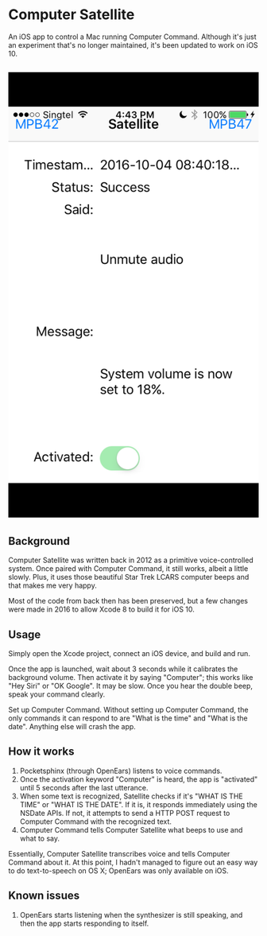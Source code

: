 # Computer Satellite

An iOS app to control a Mac running Computer Command. Although it's just an experiment that's no longer maintained, it's been updated to work on iOS 10.

## ![Satellite screenshot](Screenshots/Satellite.png)

## Background

Computer Satellite was written back in 2012 as a primitive voice-controlled system. Once paired with Computer Command, it still works, albeit a little slowly. Plus, it uses those beautiful Star Trek LCARS computer beeps and that makes me very happy.

Most of the code from back then has been preserved, but a few changes were made in 2016 to allow Xcode 8 to build it for iOS 10.

## Usage

Simply open the Xcode project, connect an iOS device, and build and run.

Once the app is launched, wait about 3 seconds while it calibrates the background volume. Then activate it by saying "Computer"; this works like "Hey Siri" or "OK Google". It may be slow. Once you hear the double beep, speak your command clearly.

Set up Computer Command. Without setting up Computer Command, the only commands it can respond to are "What is the time" and "What is the date". Anything else will crash the app.

## How it works

1. Pocketsphinx (through OpenEars) listens to voice commands.
2. Once the activation keyword "Computer" is heard, the app is "activated" until 5 seconds after the last utterance.
3. When some text is recognized, Satellite checks if it's "WHAT IS THE TIME" or "WHAT IS THE DATE". If it is, it responds immediately using the NSDate APIs. If not, it attempts to send a HTTP POST request to Computer Command with the recognized text.
4. Computer Command tells Computer Satellite what beeps to use and what to say.

Essentially, Computer Satellite transcribes voice and tells Computer Command about it. At this point, I hadn't managed to figure out an easy way to do text-to-speech on OS X; OpenEars was only available on iOS.

## Known issues

1. OpenEars starts listening when the synthesizer is still speaking, and then the app starts responding to itself.
